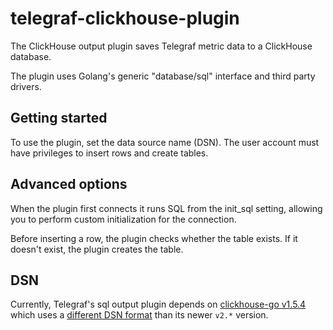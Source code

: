 # telegraf-clickhouse-plugin

The ClickHouse output plugin saves Telegraf metric data to a ClickHouse database.

The plugin uses Golang's generic "database/sql" interface and third party drivers.

## Getting started

To use the plugin, set the data source name (DSN). The user account must have privileges to insert rows and create tables.

## Advanced options

When the plugin first connects it runs SQL from the init_sql setting, allowing you to perform custom initialization for the connection.

Before inserting a row, the plugin checks whether the table exists. If it doesn't exist, the plugin creates the table.

## DSN

Currently, Telegraf's sql output plugin depends on [clickhouse-go v1.5.4](https://github.com/ClickHouse/clickhouse-go/tree/v1.5.4) which uses a [different DSN format](https://github.com/ClickHouse/clickhouse-go/tree/v1.5.4#dsn) than its newer `v2.*` version.
